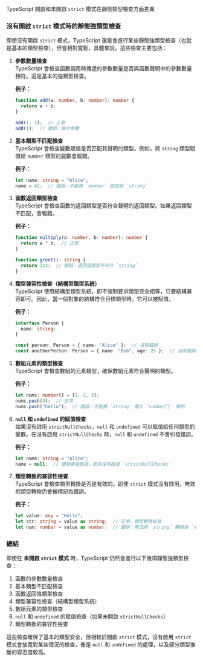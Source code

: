 TypeScript 開啟和未開啟 `strict` 模式在靜態類型檢查方面差異
### **沒有開啟 `strict` 模式時的靜態強類型檢查**

即使沒有開啟 `strict` 模式，TypeScript 還是會進行某些靜態強類型檢查（也就是基本的類型檢查），但會相對寬鬆，具體來說，這些檢查主要包括：

1. **參數數量檢查**  
   TypeScript 會檢查函數調用時傳遞的參數數量是否與函數聲明中的參數數量相符。這是基本的強類型檢查。

   **例子：**
   ```typescript
   function add(a: number, b: number): number {
     return a + b;
   }

   add(1, 2);  // 正常
   add(1);  // 錯誤：缺少參數
   ```

2. **基本類型不匹配檢查**  
   TypeScript 會檢查變數賦值是否匹配其聲明的類型。例如，將 `string` 類型賦值給 `number` 類型的變數會報錯。

   **例子：**
   ```typescript
   let name: string = "Alice";
   name = 42;  // 錯誤：不能將 `number` 賦值給 `string`
   ```

3. **函數返回類型檢查**  
   TypeScript 會檢查函數的返回類型是否符合聲明的返回類型。如果返回類型不匹配，會報錯。

   **例子：**
   ```typescript
   function multiply(a: number, b: number): number {
     return a * b;  // 正常
   }

   function greet(): string {
     return 123;  // 錯誤：返回值類型不符合 `string`
   }
   ```

4. **類型兼容性檢查（結構型類型系統）**  
   TypeScript 使用結構型類型系統，即不強制要求類型完全相等，只要結構兼容即可。因此，當一個對象的結構符合目標類型時，它可以被賦值。

   **例子：**
   ```typescript
   interface Person {
     name: string;
   }

   const person: Person = { name: "Alice" };  // 沒有錯誤
   const anotherPerson: Person = { name: "Bob", age: 25 };  // 沒有錯誤，`age` 屬性被忽略
   ```

5. **數組元素的類型檢查**  
   TypeScript 會檢查數組的元素類型，確保數組元素符合聲明的類型。

   **例子：**
   ```typescript
   let nums: number[] = [1, 2, 3];
   nums.push(4);  // 正常
   nums.push("hello");  // 錯誤：不能將 `string` 推入 `number[]` 陣列
   ```

6. **`null` 和 `undefined` 的賦值檢查**  
   如果沒有啟用 `strictNullChecks`，`null` 和 `undefined` 可以賦值給任何類型的變數。在沒有啟用 `strictNullChecks` 時，`null` 和 `undefined` 不會引發錯誤。

   **例子：**
   ```typescript
   let name: string = "Alice";
   name = null;  // 錯誤會被跳過，因為沒有啟用 `strictNullChecks`
   ```

7. **類型轉換的兼容性檢查**  
   TypeScript 會檢查類型轉換是否是有效的。即使 `strict` 模式沒有啟用，無效的類型轉換仍會被標記為錯誤。

   **例子：**
   ```typescript
   let value: any = "Hello";
   let str: string = value as string;  // 正常，類型轉換有效
   let num: number = value as number;  // 錯誤：無法將 `string` 轉換為 `number`
   ```

### **總結**

即使在 **未開啟 `strict` 模式** 時，TypeScript 仍然會進行以下幾項靜態強類型檢查：

1. 函數的參數數量檢查
2. 基本類型不匹配檢查
3. 函數返回值類型檢查
4. 類型兼容性檢查（結構型類型系統）
5. 數組元素的類型檢查
6. `null` 和 `undefined` 的賦值檢查（如果未開啟 `strictNullChecks`）
7. 類型轉換的兼容性檢查

這些檢查確保了基本的類型安全，但相較於開啟 `strict` 模式，沒有啟用 `strict` 模式會放寬對某些情況的檢查，像是 `null` 和 `undefined` 的處理，以及部分類型推斷的容忍度較高。